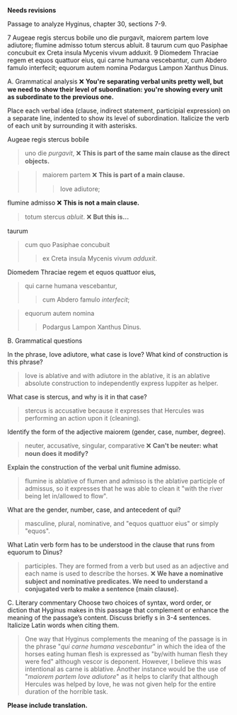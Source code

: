 **Needs revisions**

Passage to analyze
Hyginus, chapter 30, sections 7-9.

7 Augeae regis stercus bobile uno die purgavit, maiorem partem Iove adiutore; flumine admisso totum stercus abluit.
8 taurum cum quo Pasiphae concubuit ex Creta insula Mycenis vivum adduxit.
9 Diomedem Thraciae regem et equos quattuor eius, qui carne humana vescebantur, cum Abdero famulo interfecit; equorum autem nomina Podargus Lampon Xanthus Dinus.

A. Grammatical analysis ❌ **You're separating verbal units pretty well, but we need to show their level of subordination:  you're showing every unit as subordinate to the previous one.**

Place each verbal idea (clause, indirect statement, participial expression) on a separate line, indented to show its level of subordination. Italicize the verb of each unit by surrounding it with asterisks.


 Augeae regis stercus bobile 

>uno die *purgavit*, ❌ **This is part of the same main clause as the direct objects.**

>>maiorem partem ❌ **This is part of a main clause.**
>>>Iove adiutore; 

flumine admisso ❌ **This is not a main clause.**

>totum stercus *abluit*. ❌ **But this is...**

 taurum 
> cum quo Pasiphae concubuit 
>> ex Creta insula Mycenis vivum *adduxit*. 

 Diomedem Thraciae regem et equos quattuor eius, 
>qui carne humana vescebantur, 
>>cum Abdero famulo *interfecit*; 

>equorum autem nomina 
>>Podargus Lampon Xanthus Dinus.

B. Grammatical questions

In the phrase, Iove adiutore, what case is Iove? What kind of construction is this phrase?
>Iove is ablative and with adiutore in the ablative, it is an ablative absolute construction to independently express Iuppiter as helper.

What case is stercus, and why is it in that case?
>stercus is accusative because it expresses that Hercules was performing an action upon it (cleaning).

Identify the form of the adjective maiorem (gender, case, number, degree).
>neuter, accusative, singular, comparative ❌ **Can't be neuter: what noun does it modify?**

Explain the construction of the verbal unit flumine admisso.
>flumine is ablative of flumen and admisso is the ablative participle of admissus, so it expresses that he was able to clean it "with the river being let in/allowed to flow".

What are the gender, number, case, and antecedent of qui?
>masculine, plural, nominative, and "equos quattuor eius" or simply "equos".

What Latin verb form has to be understood in the clause that runs from equorum to Dinus?
>participles. They are formed from a verb but used as an adjective and each name is used to describe the horses. ❌ **We have a nominative subject and nominative predicates. We need to understand a conjugated verb to make a sentence (main clause).**

C. Literary commentary
Choose two choices of syntax, word order, or diction that Hyginus makes in this passage that complement or enhance the meaning of the passage’s content. Discuss briefly s in 3-4 sentences. Italicize Latin words when citing them.

> One way that Hyginus complements the meaning of the passage is in the phrase "*qui carne humana vescebantur*" in which the idea of the horses eating human flesh is expressed as "by/with human flesh they were fed" although vescor is deponent. However, I believe this was intentional as carne is ablative. Another instance would be the use of "*maiorem partem Iove adiutore*" as it helps to clarify that although Hercules was helped by Iove, he was not given help for the entire duration of the horrible task.



**Please include translation.**